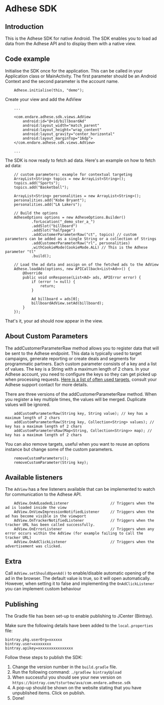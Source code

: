 # Adhese SDK
## Introduction
This is the Adhese SDK for native Android. The SDK enables you to load ad data from the Adhese API
and to display them with a native view.

## Code example
Initialise the SDK once for the application. This can be called in your Application class or MainActivity.
The first parameter should be an Android Context and the second parameter is the account name.

        Adhese.initialise(this, "demo");

Create your view and add the AdView

        ...

        <com.endare.adhese.sdk.views.AdView
            android:id="@+id/billboardAd"
            android:layout_width="match_parent"
            android:layout_height="wrap_content"
            android:layout_gravity="center_horizontal"
            android:layout_marginTop="16dp">
        </com.endare.adhese.sdk.views.AdView>

        ...

The SDK is now ready to fetch ad data. Here's an example on how to fetch ad data:
        
        // custom parameters: example for contextual targeting
        ArrayList<String> topics = new ArrayList<String>();
        topics.add("Sports");
        topics.add("Basketball");
        
        ArrayList<String> personalities = new ArrayList<String>();
        personalities.add("Kobe Bryant");
        personalities.add("LA Lakers");
        
        // Build the options
        AdheseOptions options = new AdheseOptions.Builder()
                .forLocation("_demo_ster_a_")
                .addSlot("billboard")
                .addSlot("halfpage")
                .addCustomerParameterRaw("ct", topics) // custom parameters can be added as a single String or a collection of Strings
                .addCustomerParameterRaw("rl", personalities)
                .withCookieMode(CookieMode.ALL) // This is the Adhese parameter "tl"
                .build();

        // Load the ad data and assign on of the fetched ads to the AdView    
        Adhese.loadAds(options, new APICallback<List<Ad>>() {
            @Override
            public void onResponse(List<Ad> ads, APIError error) {
                if (error != null) {
                    return;
                }

                Ad billboard = ads[0];
                billboardAdView.setAd(billboard);
            }
        });

That's it, your ad should now appear in the view.
## About Custom Parameters
The addCustomerParameterRaw method allows you to register data that will be sent to the Adhese endpoint. This data is typically used to target campaigns, generate reporting or create deals and segments for programmatic partners.
Each custom parameter consists of a key and a list of values. The key is a String with a maximum length of 2 chars. In your Adhese account, you need to configure the keys so they can get picked up when processing requests.
[Here is a list of often used targets](https://confluence.adhese.org/display/AD/Request+target+parameters), consult your Adhese support contact for more details.

There are three versions of the addCustomerParameterRaw method. When you register a key multiple times, the values will be merged. Duplicate values will be ignored.

        addCustomParameterRaw(String key, String value); // key has a maximum length of 2 chars
        addCustomParameterRaw(String key, Collection<String> values); // key has a maximum length of 2 chars
        addCustomParametersRaw(Map<String, Collection<String>> map); // key has a maximum length of 2 chars

You can also remove targets, useful when you want to reuse an options instance but change some of the custom parameters.

        removeCustomParameters();
        removeCustomParameter(String key);

## Available listeners
The `AdView` has a few listeners available that can be implemented to watch for communication to the Adhese API.

        AdView.OnAdLoadedListener                   // Triggers when the ad is loaded inside the view
        AdView.OnViewImpressionNotifiedListener     // Triggers when the ad has become visible in the viewport
        AdView.OnTrackerNotifiedListener            // Triggers when the tracker URL has been called successfully.
        AdView.OnErrorListener                      // Triggers when any error occurs within the AdView (for example failing to call the tracker URL)
        AdView.OnAdClickListener                    // Triggers when the advertisement was clicked.

## Extra

Call `AdView.setShouldOpenAd()` to enable/disable automatic opening of the ad in the browser. The default value is true, so it will open automatically.
However, when setting it to false and implementing the `OnAdClickListener` you can implement custom behaviour

## Publishing
The Gradle file has been set-up to enable publishing to JCenter (Bintray).

Make sure the following details have been added to the `local.properties` file:

    bintray.pkg.userOrg=xxxxxx
    bintray.user=xxxxxxxx
    bintray.apikey=xxxxxxxxxxxxxxxx

Follow these steps to publish the SDK:

1. Change the version number in the `build.gradle` file.
2. Run the following command: `./gradlew bintrayUpload`
3. When successful you should see your new version on `https://bintray.com/tsturtew/ava/com.endare.adhese.sdk`
4. A pop-up should be shown on the website stating that you have unpublished items. Click on publish.
5. Done!
